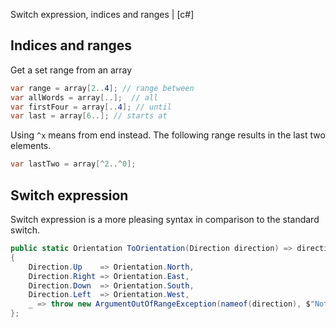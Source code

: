 Switch expression, indices and ranges | [c#]

## Indices and ranges

Get a set range from an array

```cs
var range = array[2..4]; // range between
var allWords = array[..];  // all
var firstFour = array[..4]; // until
var last = array[6..]; // starts at
```

Using `^x` means from end instead. The following range results in the last two elements.

```cs
var lastTwo = array[^2..^0];
```

## Switch expression

Switch expression is a more pleasing syntax in comparison to the standard switch.

```cs
public static Orientation ToOrientation(Direction direction) => direction switch
{
    Direction.Up    => Orientation.North,
    Direction.Right => Orientation.East,
    Direction.Down  => Orientation.South,
    Direction.Left  => Orientation.West,
    _ => throw new ArgumentOutOfRangeException(nameof(direction), $"Not expected direction value: {direction}"),
};
```